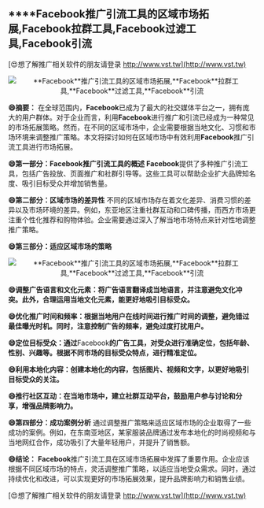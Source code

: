 ## ****Facebook**推广引流工具的区域市场拓展,**Facebook**拉群工具,**Facebook**过滤工具,**Facebook**引流**

[😍想了解推广相关软件的朋友请登录 http://www.vst.tw](http://www.vst.tw)

 <center><img src="https://vst.tw/MP4/tuiguang/png/8.png" alt="**Facebook**推广引流工具的区域市场拓展,**Facebook**拉群工具,**Facebook**过滤工具,**Facebook**引流"></center>

**😄摘要：**
在全球范围内，**Facebook**已成为了最大的社交媒体平台之一，拥有庞大的用户群体。对于企业而言，利用**Facebook**进行推广和引流已经成为一种常见的市场拓展策略。然而，在不同的区域市场中，企业需要根据当地文化、习惯和市场环境来调整推广策略。本文将探讨如何在区域市场中有效利用**Facebook**推广引流工具进行市场拓展。

**😄第一部分：**Facebook**推广引流工具的概述**
**Facebook**提供了多种推广引流工具，包括广告投放、页面推广和社群引导等。这些工具可以帮助企业扩大品牌知名度、吸引目标受众并增加销售量。

**😄第二部分：区域市场的差异性**
不同的区域市场存在着文化差异、消费习惯的差异以及市场环境的差异。例如，东亚地区注重社群互动和口碑传播，而西方市场更注重个性化推荐和购物体验。企业需要通过深入了解当地市场特点来针对性地调整推广策略。

**😄第三部分：适应区域市场的策略**

 <center><img src="https://vst.tw/MP4/tuiguang/png/1.png" alt="**Facebook**推广引流工具的区域市场拓展,**Facebook**拉群工具,**Facebook**过滤工具,**Facebook**引流"></center>

**😄调整广告语言和文化元素：将广告语言翻译成当地语言，并注意避免文化冲突。此外，合理运用当地文化元素，能更好地吸引目标受众。**

**😄优化推广时间和频率：根据当地用户在线时间进行推广时间的调整，避免错过最佳曝光时机。同时，注意控制广告的频率，避免过度打扰用户。**

**😄定位目标受众：通过**Facebook**的广告工具，对受众进行准确定位，包括年龄、性别、兴趣等。根据不同市场的目标受众特点，进行精准定位。**

**😄利用本地化内容：创建本地化的内容，包括图片、视频和文字，以更好地吸引目标受众的关注。**

**😄推行社区互动：在当地市场中，建立社群互动平台，鼓励用户参与讨论和分享，增强品牌影响力。**

**😄第四部分：成功案例分析**
通过调整推广策略来适应区域市场的企业取得了一些成功的案例。例如，在东南亚地区，某家服装品牌通过发布本地化的时尚视频和与当地网红合作，成功吸引了大量年轻用户，并提升了销售额。

**😄结论：**
**Facebook**推广引流工具在区域市场拓展中发挥了重要作用。企业应该根据不同区域市场的特点，灵活调整推广策略，以适应当地受众需求。同时，通过持续优化和改进，可以实现更好的市场拓展效果，提升品牌影响力和销售业绩。

[😍想了解推广相关软件的朋友请登录 http://www.vst.tw](http://www.vst.tw)



